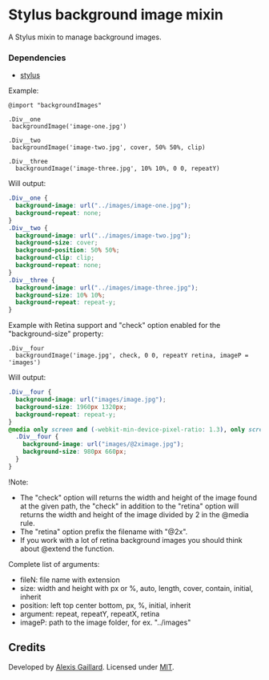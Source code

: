 # Stylus background image mixin
A Stylus mixin to manage background images.

### Dependencies
  * [stylus](https://github.com/LearnBoost/stylus)

Example:
```stylus
@import "backgroundImages"

.Div__one
 backgroundImage('image-one.jpg') 
 
.Div__two
 backgroundImage('image-two.jpg', cover, 50% 50%, clip)
 
.Div__three
  backgroundImage('image-three.jpg', 10% 10%, 0 0, repeatY)
```

Will output:
```css
.Div__one {
  background-image: url("../images/image-one.jpg");
  background-repeat: none;
}
.Div__two {
  background-image: url("../images/image-two.jpg");
  background-size: cover;
  background-position: 50% 50%;
  background-clip: clip;
  background-repeat: none;
}
.Div__three {
  background-image: url("../images/image-three.jpg");
  background-size: 10% 10%;
  background-repeat: repeat-y;
}
```

Example with Retina support and "check" option enabled for the "background-size" property:
```stylus
.Div__four
  backgroundImage('image.jpg', check, 0 0, repeatY retina, imageP = 'images')
```
Will output:
```css
.Div__four {
  background-image: url("images/image.jpg");
  background-size: 1960px 1320px;
  background-repeat: repeat-y;
}
@media only screen and (-webkit-min-device-pixel-ratio: 1.3), only screen and (min--moz-device-pixel-ratio: 1.3), only screen and (-o-min-device-pixel-ratio: 1.3/1), only screen and (min-resolution: 125dpi), only screen and (min-resolution: 1.3dppx) {
  .Div__four {
    background-image: url("images/@2ximage.jpg");
    background-size: 980px 660px;
  }
}
```

!Note:
- The "check" option will returns the width and height of the image found at the given path, the "check" in addition to the "retina" option will returns the width and height of the image divided by 2 in the @media rule.
- The "retina" option prefix the filename with "@2x".
- If you work with a lot of retina background images you should think about @extend the function.

Complete list of arguments:
- fileN: file name with extension
- size: width and height with px or %, auto, length, cover, contain, initial, inherit
- position: left top center bottom, px, %, initial, inherit
- argument: repeat, repeatY, repeatX, retina
- imageP: path to the image folder, for ex. "../images"

## Credits

Developed by [Alexis Gaillard](https://alexisgaillard.com/). Licensed under [MIT](http://opensource.org/licenses/mit-license.php).
